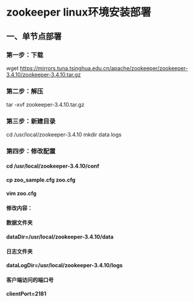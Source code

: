 # zookeeper linux环境安装部署
## 一、单节点部署
### 第一步：下载
wget https://mirrors.tuna.tsinghua.edu.cn/apache/zookeeper/zookeeper-3.4.10/zookeeper-3.4.10.tar.gz
### 第二步：解压
tar -xvf zookeeper-3.4.10.tar.gz
### 第三步：新建目录
cd /usr/local/zookeeper-3.4.10
mkdir data logs
### 第四步：修改配置
#### cd /usr/local/zookeeper-3.4.10/conf
#### cp zoo_sample.cfg zoo.cfg
#### vim zoo.cfg
#### 修改内容：
#### 数据文件夹
#### dataDir=/usr/local/zookeeper-3.4.10/data
#### 日志文件夹
#### dataLogDir=/usr/local/zookeeper-3.4.10/logs
#### 客户端访问的端口号
#### clientPort=2181

